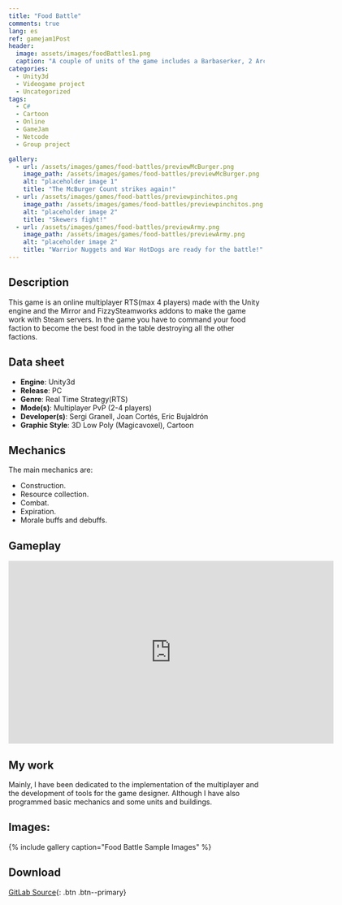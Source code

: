 ```yaml
---
title: "Food Battle"
comments: true
lang: es
ref: gamejam1Post
header:
  image: assets/images/foodBattles1.png
  caption: "A couple of units of the game includes a Barbaserker, 2 Archer and Chips and a few Nugget Warriors"
categories:
  - Unity3d
  - Videogame project
  - Uncategorized
tags:
  - C#
  - Cartoon
  - Online
  - GameJam
  - Netcode
  - Group project

gallery:
  - url: /assets/images/games/food-battles/previewMcBurger.png
    image_path: /assets/images/games/food-battles/previewMcBurger.png
    alt: "placeholder image 1"
    title: "The McBurger Count strikes again!"
  - url: /assets/images/games/food-battles/previewpinchitos.png
    image_path: /assets/images/games/food-battles/previewpinchitos.png
    alt: "placeholder image 2"
    title: "Skewers fight!"
  - url: /assets/images/games/food-battles/previewArmy.png
    image_path: /assets/images/games/food-battles/previewArmy.png
    alt: "placeholder image 2"
    title: "Warrior Nuggets and War HotDogs are ready for the battle!"
---
```

## Description
This game is an online multiplayer RTS(max 4 players)  made with the Unity engine and the Mirror and FizzySteamworks addons to make the game work with Steam servers.
In the game you have to command your food faction to become the best food in the table destroying all the other factions.


 
 
## Data sheet
* **Engine**: Unity3d
* **Release**: PC
* **Genre**: Real Time Strategy(RTS)
* **Mode(s)**: Multiplayer PvP (2-4 players)
* **Developer(s)**: Sergi Granell, Joan Cortés, Eric Bujaldrón 
* **Graphic Style**: 3D Low Poly (Magicavoxel), Cartoon

## Mechanics
The main mechanics are:
* Construction.
* Resource collection.
* Combat.
* Expiration.
* Morale buffs and debuffs.

## Gameplay 
<iframe width="640" height="360" src="https://drive.google.com/file/d/1pIRTbpWstjJ8MoKduW5ypt_UIMwg-sko/preview?usp=sharing" frameborder="0" allowfullscreen></iframe>

## My work
Mainly, I have been dedicated to the implementation of the multiplayer and the development of tools for the game designer. Although I have also programmed basic mechanics and some units and buildings.
## Images:
{% include gallery caption="Food Battle Sample Images" %}

## Download
[GitLab Source](https://gitlab.com/EvilHack/RTSeadosProject){: .btn .btn--primary} 
  
